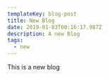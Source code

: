 ```yaml
---
templateKey: blog-post
title: New Blog
date: 2019-01-03T00:16:17.987Z
description: A new Blog
tags:
  - new
---
```

This is a new blog
